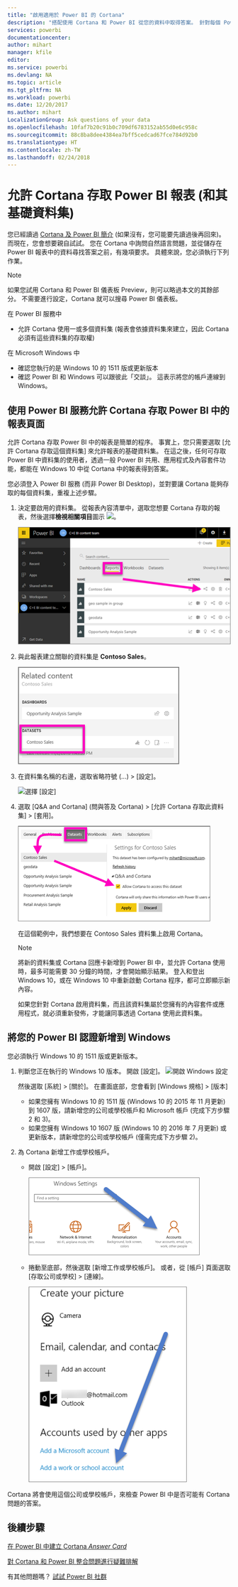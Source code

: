 ```yaml
---
title: "啟用適用於 Power BI 的 Cortana"
description: "搭配使用 Cortana 和 Power BI 從您的資料中取得答案。 針對每個 Power BI 資料集啟用 Cortana，然後允許 Cortana 從 Windows 裝置存取您的資料集。"
services: powerbi
documentationcenter: 
author: mihart
manager: kfile
editor: 
ms.service: powerbi
ms.devlang: NA
ms.topic: article
ms.tgt_pltfrm: NA
ms.workload: powerbi
ms.date: 12/20/2017
ms.author: mihart
LocalizationGroup: Ask questions of your data
ms.openlocfilehash: 10faf7b20c91b0c709df6783152ab55d0e6c958c
ms.sourcegitcommit: 88c8ba8dee4384ea7bff5cedcad67fce784d92b0
ms.translationtype: HT
ms.contentlocale: zh-TW
ms.lasthandoff: 02/24/2018
---
```

# <a name="enable-cortana-to-access-power-bi-reports-and-their-underlying-datasets"></a>允許 Cortana 存取 Power BI 報表 (和其基礎資料集)
您已經讀過 [Cortana 及 Power BI 簡介](service-cortana-intro.md) (如果沒有，您可能要先讀過後再回來)。 而現在，您會想要親自試試。  您在 Cortana 中詢問自然語言問題，並從儲存在 Power BI 報表中的資料尋找答案之前，有幾項要求。 具體來說，您必須執行下列作業。

> [!NOTE]
> 如果您試用 Cortana 和 Power BI 儀表板 Preview，則可以略過本文的其餘部分。 不需要進行設定，Cortana 就可以搜尋 Power BI 儀表板。
> 
> 

在 Power BI 服務中

* 允許 Cortana 使用一或多個資料集 (報表會依據資料集來建立，因此 Cortana 必須有這些資料集的存取權)

在 Microsoft Windows 中

* 確認您執行的是 Windows 10 的 1511 版或更新版本
* 確認 Power BI 和 Windows 可以跟彼此「交談」。 這表示將您的帳戶連線到 Windows。

## <a name="use-power-bi-service-to-enable-cortana-to-access-report-pages-in-power-bi"></a>使用 Power BI 服務允許 Cortana 存取 Power BI 中的報表頁面
允許 Cortana 存取 Power BI 中的報表是簡單的程序。  事實上，您只需要選取 [允許 Cortana 存取這個資料集] 來允許報表的基礎資料集。 在這之後，任何可存取 Power BI 中資料集的使用者，透過一般 Power BI 共用、應用程式及內容套件功能，都能在 Windows 10 中從 Cortana 中的報表得到答案。

您必須登入 Power BI 服務 (而非 Power BI Desktop)，並對要讓 Cortana 能夠存取的每個資料集，重複上述步驟。

1. 決定要啟用的資料集。 從報表內容清單中，選取您想要 Cortana 存取的報表，然後選擇**檢視相關項目**圖示 ![](media/service-cortana-enable/power-bi-cortana-view-related-icon.png)。
   
    ![檢視相關內容](media/service-cortana-enable/power-bi-view-related.png)
2. 與此報表建立關聯的資料集是 **Contoso Sales**。
   
    ![Contoso Sales 資料集](media/service-cortana-enable/power-bi-identify-dataset.png)
3. 在資料集名稱的右邊，選取省略符號 (...) > [設定]。  
   
    ![選擇 [設定]](media/service-cortana-enable/power-bi-settings-cortana.png)
4. 選取 \[Q&A and Cortana] \(問與答及 Cortana) > [允許 Cortana 存取此資料集] > [套用]。
   
   ![Cortana 存取資料集](media/service-cortana-enable/power-bi-cortana-enable-new.png)
   
   在這個範例中，我們想要在 Contoso Sales 資料集上啟用 Cortana。
   
   > [!NOTE]
   > 將新的資料集或 Cortana 回應卡新增到 Power BI 中，並允許 Cortana 使用時，最多可能需要 30 分鐘的時間，才會開始顯示結果。 登入和登出 Windows 10，或在 Windows 10 中重新啟動 Cortana 程序，都可立即顯示新內容。
   > 
   > 如果您針對 Cortana 啟用資料集，而且該資料集屬於您擁有的內容套件或應用程式，就必須重新發佈，才能讓同事透過 Cortana 使用此資料集。
   > 
   > 

## <a name="add-your-power-bi-credentials-to-windows"></a>將您的 Power BI 認證新增到 Windows
您必須執行 Windows 10 的 1511 版或更新版本。

1. 判斷您正在執行的 Windows 10 版本。 開啟 [設定]。
    ![開啟 Windows 設定](media/service-cortana-enable/power-bi-cortana-windows.png)

    然後選取 [系統] > [關於]。 在畫面底部，您會看到 [Windows 規格] > [版本]

   * 如果您擁有 Windows 10 的 1511 版 (Windows 10 的 2015 年 11 月更新) 到 1607 版，請新增您的公司或學校帳戶和 Microsoft 帳戶 (完成下方步驟 2 和 3)。
   * 如果您擁有 Windows 10 1607 版 (Windows 10 的 2016 年 7 月更新) 或更新版本，請新增您的公司或學校帳戶 (僅需完成下方步驟 2)。
1. 為 Cortana 新增工作或學校帳戶。
   
   * 開啟 [設定] > [帳戶]。
     
       ![設定 - 帳戶](media/service-cortana-enable/power-bi-windows-accounts.png)
   * 捲動至底部，然後選取 [新增工作或學校帳戶]。 或者，從 [帳戶] 頁面選取 [存取公司或學校] > [連線]。
     
     ![新增公司帳戶](media/service-cortana-enable/power-bi-add-work-account2.png)

Cortana 將會使用這個公司或學校帳戶，來檢查 Power BI 中是否可能有 Cortana 問題的答案。

## <a name="next-steps"></a>後續步驟
[在 Power BI 中建立 Cortana *Answer Card*](service-cortana-answer-cards.md)

[對 Cortana 和 Power BI 整合問題進行疑難排解](service-cortana-troubleshoot.md)

有其他問題嗎？ [試試 Power BI 社群](http://community.powerbi.com/)

